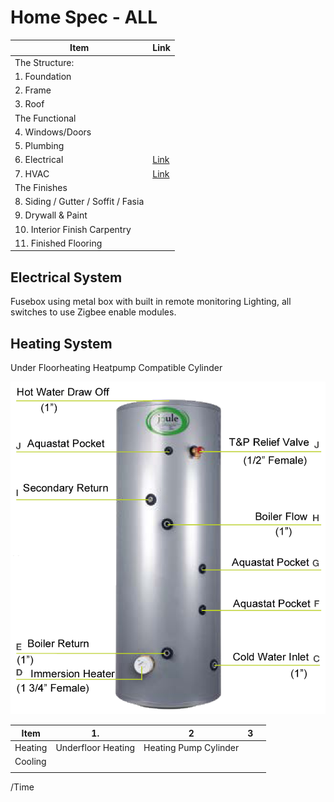# Home Spec - ALL

| Item | Link |  
|---|--- |
|The Structure: ||
|1. Foundation||
|2. Frame||
|3. Roof||
|The Functional||
|4. Windows/Doors||
|5. Plumbing||
|6. Electrical|[Link](#electrical-system)|
|7. HVAC| [Link](#heating-system) |
|The Finishes||
|8. Siding / Gutter / Soffit / Fasia||
|9. Drywall & Paint||
|10. Interior Finish Carpentry||
|11. Finished Flooring||


## <a name="electrical-system"></a>Electrical System


Fusebox using metal box with built in remote monitoring
Lighting, all switches to use Zigbee enable modules.

## <a id="heating-system"></a>Heating System
Under Floorheating
Heatpump Compatible Cylinder


![Heat Pump Cylinder](https://github.com/jkanbi/ARatedWP/blob/main/IMAGES/heatpump-cylinder.png)



| Item  | 1.   | 2  | 3  |   |
|--------|----------|---|---|---|
| Heating  | Underfloor Heating  |  Heating Pump Cylinder |   |   |
| Cooling  |   |   |   |   |
|   |   |   |   |   |


/Time 



